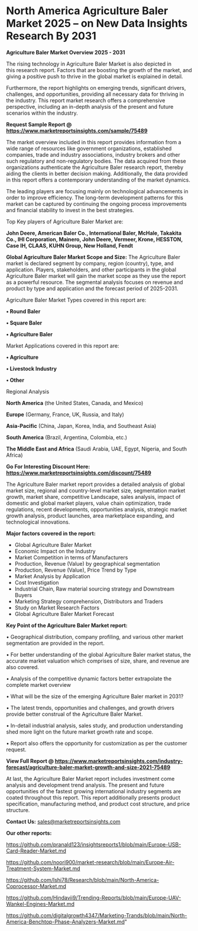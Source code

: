 # North America Agriculture Baler Market 2025 – on New Data Insights Research By 2031

<Strong> Agriculture Baler Market Overview 2025 - 2031</strong>

The rising technology in Agriculture Baler Market is also depicted in this research report. Factors that are boosting the growth of the market, and giving a positive push to thrive in the global market is explained in detail.

Furthermore, the report highlights on emerging trends, significant drivers, challenges, and opportunities, providing all necessary data for thriving in the industry. This report market research offers a comprehensive perspective, including an in-depth analysis of the present and future scenarios within the industry.

<strong>Request Sample Report @ <a href=https://www.marketreportsinsights.com/sample/75489>https://www.marketreportsinsights.com/sample/75489</a></strong>

The market overview included in this report provides information from a wide range of resources like government organizations, established companies, trade and industry associations, industry brokers and other such regulatory and non-regulatory bodies. The data acquired from these organizations authenticate the Agriculture Baler research report, thereby aiding the clients in better decision making. Additionally, the data provided in this report offers a contemporary understanding of the market dynamics.

The leading players are focusing mainly on technological advancements in order to improve efficiency. The long-term development patterns for this market can be captured by continuing the ongoing process improvements and financial stability to invest in the best strategies.

Top Key players of Agriculture Baler Market are:

<strong>John Deere, American Baler Co., International Baler, McHale, Takakita Co., IHI Corporation, Mainero, John Deere, Vermeer, Krone, HESSTON, Case IH, CLAAS, KUHN Group, New Holland, Fendt</strong>

<strong><b>Global Agriculture Baler Market Scope and Size:</b></strong>
The Agriculture Baler market is declared segment by company, region (country), type, and application. Players, stakeholders, and other participants in the global Agriculture Baler market will gain the market scope as they use the report as a powerful resource. The segmental analysis focuses on revenue and product by type and application and the forecast period of 2025-2031.

Agriculture Baler Market Types covered in this report are:

<strong>• Round Baler

• Square Baler

• Agriculture Baler</strong>

Market Applications covered in this report are:

<strong>• Agriculture

• Livestock Industry

• Other</strong> 

Regional Analysis

<strong>North America</strong> (the United States, Canada, and Mexico)

<strong>Europe</strong> (Germany, France, UK, Russia, and Italy)

<strong>Asia-Pacific</strong> (China, Japan, Korea, India, and Southeast Asia)

<strong>South America</strong> (Brazil, Argentina, Colombia, etc.)

<strong>The Middle East and Africa</strong> (Saudi Arabia, UAE, Egypt, Nigeria, and South Africa)

<strong>Go For Interesting Discount Here: <a href=https://www.marketreportsinsights.com/discount/75489>https://www.marketreportsinsights.com/discount/75489</a></strong>

The Agriculture Baler market report provides a detailed analysis of global market size, regional and country-level market size, segmentation market growth, market share, competitive Landscape, sales analysis, impact of domestic and global market players, value chain optimization, trade regulations, recent developments, opportunities analysis, strategic market growth analysis, product launches, area marketplace expanding, and technological innovations.

<strong><b>Major factors covered in the report:</b></strong>
<ul>
  <li>Global Agriculture Baler Market </li>
  <li>Economic Impact on the Industry</li>
  <li>Market Competition in terms of Manufacturers</li>
  <li>Production, Revenue (Value) by geographical segmentation</li>
  <li>Production, Revenue (Value), Price Trend by Type</li>
  <li>Market Analysis by Application</li>
  <li>Cost Investigation</li>
  <li>Industrial Chain, Raw material sourcing strategy and Downstream Buyers</li>
  <li>Marketing Strategy comprehension, Distributors and Traders</li>
  <li>Study on Market Research Factors</li>
  <li>Global Agriculture Baler Market Forecast</li>
</ul>

<strong><b>Key Point of the Agriculture Baler Market report:</b></strong>

• Geographical distribution, company profiling, and various other market segmentation are provided in the report.

• For better understanding of the global Agriculture Baler market status, the accurate market valuation which comprises of size, share, and revenue are also covered.

• Analysis of the competitive dynamic factors better extrapolate the complete market overview

• What will be the size of the emerging Agriculture Baler market in 2031?

• The latest trends, opportunities and challenges, and growth drivers provide better construal of the Agriculture Baler Market.

• In-detail industrial analysis, sales study, and production understanding shed more light on the future market growth rate and scope.

• Report also offers the opportunity for customization as per the customer request.

<strong><b>View Full Report @ <a href=https://www.marketreportsinsights.com/industry-forecast/agriculture-baler-market-growth-and-size-2021-75489>https://www.marketreportsinsights.com/industry-forecast/agriculture-baler-market-growth-and-size-2021-75489</a></b></strong>


At last, the Agriculture Baler Market report includes investment come analysis and development trend analysis. The present and future opportunities of the fastest growing international industry segments are coated throughout this report. This report additionally presents product specification, manufacturing method, and product cost structure, and price structure.

<strong>Contact Us:</strong>
sales@marketreportsinsights.com

<strong>Our other reports:</strong>

<a href=https://github.com/pranald123/insightsreports1/blob/main/Europe-USB-Card-Reader-Market.md>https://github.com/pranald123/insightsreports1/blob/main/Europe-USB-Card-Reader-Market.md</a>

<a href=https://github.com/noori900/market-research/blob/main/Europe-Air-Treatment-System-Market.md>https://github.com/noori900/market-research/blob/main/Europe-Air-Treatment-System-Market.md</a>

<a href=https://github.com/Ishi78/Research/blob/main/North-America-Coprocessor-Market.md>https://github.com/Ishi78/Research/blob/main/North-America-Coprocessor-Market.md</a>

<a href=https://github.com/Hindavii9/Trending-Reports/blob/main/Europe-UAV-Wankel-Engines-Market.md>https://github.com/Hindavii9/Trending-Reports/blob/main/Europe-UAV-Wankel-Engines-Market.md</a>

<a href=https://github.com/digitalgrowth4347/Marketing-Trands/blob/main/North-America-Benchtop-Phase-Analyzers-Market.md>https://github.com/digitalgrowth4347/Marketing-Trands/blob/main/North-America-Benchtop-Phase-Analyzers-Market.md</a>"
